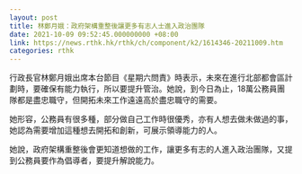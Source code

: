 ```yaml
---
layout: post
title: 林鄭月娥：政府架構重整後讓更多有志人士進入政治團隊
date: 2021-10-09 09:52:45.000000000 +08:00
link: https://news.rthk.hk/rthk/ch/component/k2/1614346-20211009.htm
categories: rthk
---
```


行政長官林鄭月娥出席本台節目《星期六問責》時表示，未來在進行北部都會區計劃時，要確保有能力執行，所以要提升管治。她說，到今日為止，18萬公務員團隊都是盡忠職守，但開拓未來工作遠遠高於盡忠職守的需要。

她形容，公務員有很多種，部分做自己工作時很優秀，亦有人想去做未做過的事，她認為需要增加這種想去開拓和創新，可展示領導能力的人。

她說，政府架構重整後會更知道想做的工作，讓更多有志的人進入政治團隊，又提到公務員要作為倡導者，要提升解說能力。
